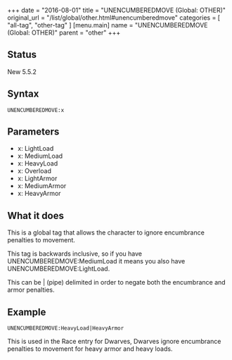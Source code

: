 +++
date = "2016-08-01"
title = "UNENCUMBEREDMOVE (Global: OTHER)"
original_url = "/list/global/other.html#unencumberedmove"
categories = [ "all-tag", "other-tag" ]
[menu.main]
    name = "UNENCUMBEREDMOVE (Global: OTHER)"
    parent = "other"
+++

## Status

New 5.5.2

## Syntax

`UNENCUMBEREDMOVE:x`

## Parameters

-   x: LightLoad
-   x: MediumLoad
-   x: HeavyLoad
-   x: Overload
-   x: LightArmor
-   x: MediumArmor
-   x: HeavyArmor



What it does
------------

This is a global tag that allows the character to ignore encumbrance
penalties to movement.

This tag is backwards inclusive, so if you have
UNENCUMBEREDMOVE:MediumLoad it means you also have
UNENCUMBEREDMOVE:LightLoad.

This can be | (pipe) delimited in order to negate both the encumbrance
and armor penalties.

Example
-------

`UNENCUMBEREDMOVE:HeavyLoad|HeavyArmor`

This is used in the Race entry for Dwarves, Dwarves ignore encumbrance
penalties to movement for heavy armor and heavy loads.


